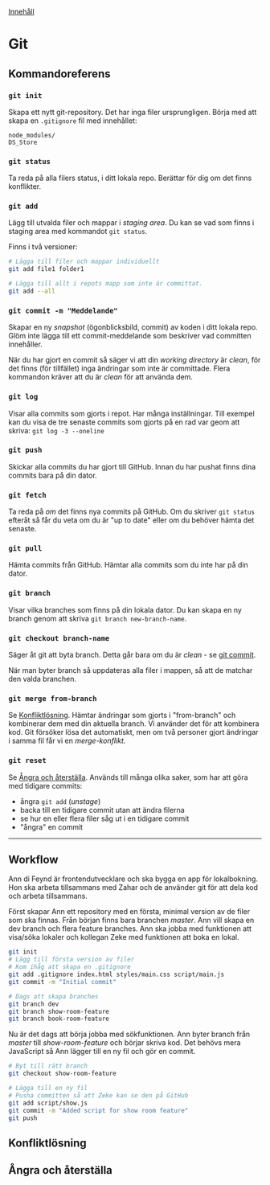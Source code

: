 [Innehåll](README.md)

# Git
## Kommandoreferens

### `git init`
Skapa ett nytt git-repository. Det har inga filer ursprungligen. Börja med att skapa en `.gitignore` fil med innehållet:
```
node_modules/
DS_Store
```

### `git status`
Ta reda på alla filers status, i ditt lokala repo. Berättar för dig om det finns konflikter.

### `git add`
Lägg till utvalda filer och mappar i *staging area*. Du kan se vad som finns i staging area med kommandot `git status`.

Finns i två versioner:
```bash
# Lägga till filer och mappar individuellt
git add file1 folder1

# Lägga till allt i repots mapp som inte är committat.
git add --all
```

### `git commit -m "Meddelande"`
Skapar en ny *snapshot* (ögonblicksbild, commit) av koden i ditt lokala repo. Glöm inte lägga till ett commit-meddelande som beskriver vad committen innehåller.

När du har gjort en commit så säger vi att din *working directory* är *clean*, för det finns (för tillfället) inga ändringar som inte är committade. Flera kommandon kräver att du är *clean* för att använda dem.

### `git log`
Visar alla commits som gjorts i repot. Har många inställningar. Till exempel kan du visa de tre senaste commits som gjorts på en rad var geom att skriva:
`git log -3 --oneline`

### `git push`
Skickar alla commits du har gjort till GitHub. Innan du har pushat finns dina commits bara på din dator.

### `git fetch`
Ta reda på *om* det finns nya commits på GitHub. Om du skriver `git status` efteråt så får du veta om du är "up to date" eller om du behöver hämta det senaste.

### `git pull`
Hämta commits från GitHub. Hämtar alla commits som du inte har på din dator.

### `git branch`
Visar vilka branches som finns på din lokala dator. Du kan skapa en ny branch genom att skriva `git branch new-branch-name`.

### `git checkout branch-name`
Säger åt git att byta branch. Detta går bara om du är *clean* - se [git commit](#git-commit).

När man byter branch så uppdateras alla filer i mappen, så att de matchar den valda branchen.

### `git merge from-branch`
Se [Konfliktlösning](#konfliktlosning). Hämtar ändringar som gjorts i "from-branch" och kombinerar dem med din aktuella branch. Vi använder det för att kombinera kod. Git försöker lösa det automatiskt, men om två personer gjort ändringar i samma fil får vi en *merge-konflikt*.

### `git reset`
Se [Ångra och återställa](#angra-och-aterstalla). Används till många olika saker, som har att göra med tidigare commits:
+ ångra `git add` (*unstage*)
+ backa till en tidigare commit utan att ändra filerna
+ se hur en eller flera filer såg ut i en tidigare commit
+ "ångra" en commit
---

## Workflow
Ann di Feynd är frontendutvecklare och ska bygga en app för lokalbokning. Hon ska arbeta tillsammans med Zahar och de använder git för att dela kod och arbeta tillsammans.

Först skapar Ann ett repository med en första, minimal version av de filer som ska finnas. Från början finns bara branchen *master*. Ann vill skapa en dev branch och flera feature branches. Ann ska jobba med funktionen att visa/söka lokaler och kollegan Zeke med funktionen att boka en lokal.

```bash
git init
# Lägg till första version av filer
# Kom ihåg att skapa en .gitignore
git add .gitignore index.html styles/main.css script/main.js
git commit -m "Initial commit"

# Dags att skapa branches
git branch dev
git branch show-room-feature
git branch book-room-feature
```

Nu är det dags att börja jobba med sökfunktionen. Ann byter branch från *master* till *show-room-feature* och börjar skriva kod. Det behövs mera JavaScript så Ann lägger till en ny fil och gör en commit.

```bash
# Byt till rätt branch
git checkout show-room-feature

# Lägga till en ny fil
# Pusha committen så att Zeke kan se den på GitHub
git add script/show.js
git commit -m "Added script for show room feature"
git push
```


## Konfliktlösning
## Ångra och återställa
